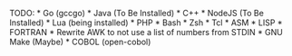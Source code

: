 TODO:
	* Go   (gccgo)
	* Java (To Be Installed)
	* C++
	* NodeJS (To Be Installed) 
	* Lua (being installed)
	* PHP
	* Bash
	* Zsh
	* Tcl
	* ASM
	* LISP
	* FORTRAN
	* Rewrite AWK to not use a list of numbers from STDIN
	* GNU Make (Maybe)
	* COBOL (open-cobol)
